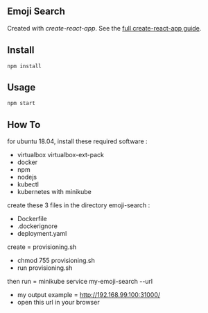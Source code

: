 Emoji Search
---

Created with *create-react-app*. See the [full create-react-app guide](https://github.com/facebookincubator/create-react-app/blob/master/packages/react-scripts/template/README.md).



Install
---

`npm install`



Usage
---

`npm start`



How To
---

for ubuntu 18.04,  install these required software :
- virtualbox virtualbox-ext-pack
- docker
- npm
- nodejs
- kubectl
- kubernetes with minikube

create these 3 files in the directory emoji-search :
- Dockerfile
- .dockerignore
- deployment.yaml

create = provisioning.sh
- chmod 755 provisioning.sh
- run provisioning.sh

then run = minikube service my-emoji-search --url
- my output example = http://192.168.99.100:31000/
- open this url in your browser


